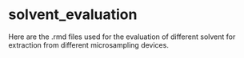 # solvent_evaluation
Here are the .rmd files used for the evaluation of different solvent for extraction from different microsampling devices. 
